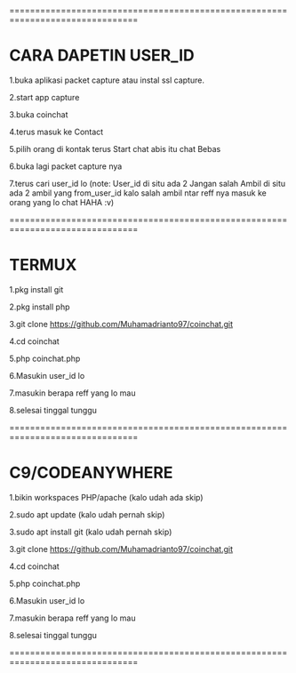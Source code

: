 ===============================================================================
# CARA DAPETIN USER_ID

1.buka aplikasi packet capture atau instal ssl capture.

2.start app capture

3.buka coinchat

4.terus masuk ke Contact

5.pilih orang di kontak terus Start chat abis itu chat Bebas

6.buka lagi packet capture nya

7.terus cari user_id lo 
(note: User_id di situ ada 2 Jangan salah Ambil di situ ada 2 ambil yang from_user_id kalo salah ambil ntar reff nya masuk ke orang yang lo chat HAHA :v)

===============================================================================

# TERMUX

1.pkg install git

2.pkg install php

3.git clone https://github.com/Muhamadrianto97/coinchat.git

4.cd coinchat

5.php coinchat.php

6.Masukin user_id lo

7.masukin berapa reff yang lo mau

8.selesai tinggal tunggu

===============================================================================

# C9/CODEANYWHERE

1.bikin workspaces PHP/apache (kalo udah ada skip)

2.sudo apt update (kalo udah pernah skip)

3.sudo apt install git (kalo udah pernah skip)

3.git clone https://github.com/Muhamadrianto97/coinchat.git

4.cd coinchat

5.php coinchat.php

6.Masukin user_id lo

7.masukin berapa reff yang lo mau

8.selesai tinggal tunggu

===============================================================================

